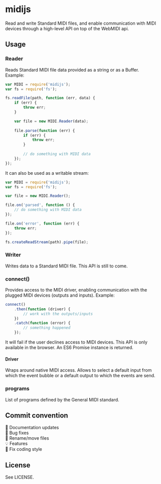 # midijs

Read and write Standard MIDI files, and enable communication with MIDI devices through a high-level API on top of the WebMIDI api.

## Usage

### Reader

Reads Standard MIDI file data provided as a string or as a Buffer.  
Example:

```js
var MIDI = require('midijs');
var fs = require('fs');

fs.readFile(path, function (err, data) {
    if (err) {
        throw err;
    }

    var file = new MIDI.Reader(data);
    
    file.parse(function (err) {
        if (err) {
            throw err;
        }
        
        // do something with MIDI data
    });
});
```

It can also be used as a writable stream:

```js
var MIDI = require('midijs');
var fs = require('fs');

var file = new MIDI.Reader();

file.on('parsed', function () {
    // do something with MIDI data
});

file.on('error', function (err) {
    throw err;
});

fs.createReadStream(path).pipe(file);
```

### Writer

Writes data to a Standard MIDI file. This API is still to come.

### connect()

Provides access to the MIDI driver, enabling communication with the plugged MIDI
devices (outputs and inputs).
Example:

```js
connect()
    .then(function (driver) {
        // work with the outputs/inputs
    })
    .catch(function (error) {
        // something happened
    });
```

It will fail if the user declines access to MIDI devices. This API is only available
in the browser. An ES6 Promise instance is returned.

#### Driver

Wraps around native MIDI access. Allows to select a default input from which
the event bubble or a default output to which the events are send.

### programs

List of programs defined by the General MIDI standard.

## Commit convention

:book:      Documentation updates  
:bug:       Bug fixes  
:ledger:    Rename/move files  
:bulb:      Features  
:lipstick:  Fix coding style

## License

See LICENSE.